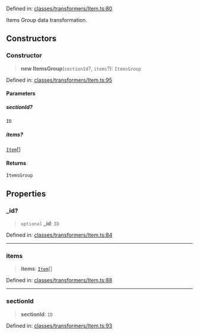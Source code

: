 Defined in: [classes/transformers/Item.ts:80](https://github.com/continuousactivelearning/vibe/blob/dbf557f2b5c1ec47c296f0289b3a6f789bb5efa2/backend/src/modules/courses/classes/transformers/Item.ts#L80)

Items Group data transformation.

## Constructors

### Constructor

> **new ItemsGroup**(`sectionId`?, `items`?): `ItemsGroup`

Defined in: [classes/transformers/Item.ts:95](https://github.com/continuousactivelearning/vibe/blob/dbf557f2b5c1ec47c296f0289b3a6f789bb5efa2/backend/src/modules/courses/classes/transformers/Item.ts#L95)

#### Parameters

##### sectionId?

`ID`

##### items?

[`Item`](Item/Item.md)[]

#### Returns

`ItemsGroup`

## Properties

### \_id?

> `optional` **\_id**: `ID`

Defined in: [classes/transformers/Item.ts:84](https://github.com/continuousactivelearning/vibe/blob/dbf557f2b5c1ec47c296f0289b3a6f789bb5efa2/backend/src/modules/courses/classes/transformers/Item.ts#L84)

***

### items

> **items**: [`Item`](Item/Item.md)[]

Defined in: [classes/transformers/Item.ts:88](https://github.com/continuousactivelearning/vibe/blob/dbf557f2b5c1ec47c296f0289b3a6f789bb5efa2/backend/src/modules/courses/classes/transformers/Item.ts#L88)

***

### sectionId

> **sectionId**: `ID`

Defined in: [classes/transformers/Item.ts:93](https://github.com/continuousactivelearning/vibe/blob/dbf557f2b5c1ec47c296f0289b3a6f789bb5efa2/backend/src/modules/courses/classes/transformers/Item.ts#L93)
